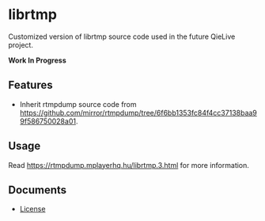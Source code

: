 ﻿# librtmp

Customized version of librtmp source code used in the future QieLive project.

**Work In Progress**

## Features

- Inherit rtmpdump source code from
  https://github.com/mirror/rtmpdump/tree/6f6bb1353fc84f4cc37138baa99f586750028a01.

## Usage

Read https://rtmpdump.mplayerhq.hu/librtmp.3.html for more information.

## Documents

- [License](License.md)
